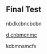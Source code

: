 <h2></h2><p><h2>Final Test</h2><p>nbdkcbncbcbn</p><p><a href="google.com">d cnbmcnmc</a></p><p>kcbmnsmcfs</p></p>
